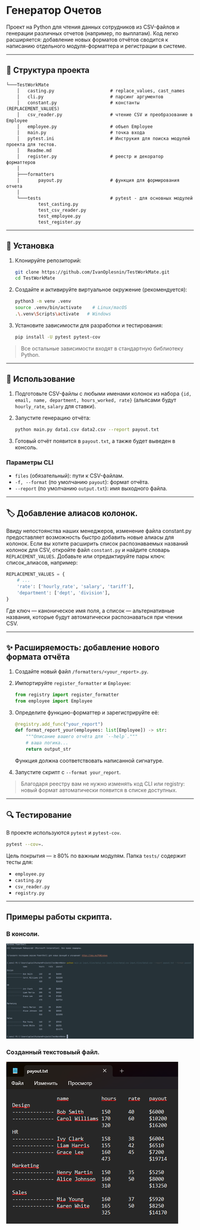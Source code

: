 # Генератор Очетов

Проект на Python для чтения данных сотрудников из CSV-файлов и генерации различных отчетов (например, по выплатам). Код легко расширяется: добавление новых форматов отчётов сводится к написанию отдельного модуля-форматтера и регистрации в системе.

---

## 📁 Структура проекта

```
└───TestWorkMate               
    │   casting.py                     # replace_values, cast_names                     
    │   cli.py                         # парсинг аргументов
    │   constant.py                    # константы (REPLACEMENT_VALUES)            
    │   csv_reader.py                  # чтение CSV и преобразование в Employee      
    │   employee.py                    # объen Employee      
    │   main.py                        # точка входа   
    │   pytest.ini                     # Инструкия для поиска модулей проекта для тестов.             
    │   Readme.md             
    │   register.py                    # реестр и декоратор форматтеров      
    │
    ├───formatters
    │       payout.py                  # функция для формирования отчета
    │
    └───tests                          # pytest - для основных модулей
            test_casting.py
            test_csv_reader.py
            test_employee.py
            test_register.py
```

---

## 🚀 Установка

1. Клонируйте репозиторий:

   ```bash
   git clone https://github.com/IvanOplesnin/TestWorkMate.git
   cd TestWorkMate
   ```

2. Создайте и активируйте виртуальное окружение (рекомендуется):

   ```bash
   python3 -m venv .venv
   source .venv/bin/activate    # Linux/macOS
   .\.venv\Scripts\activate   # Windows
   ```

3. Установите зависимости для разработки и тестирования:

   ```bash
   pip install -U pytest pytest-cov
   ```

> Все остальные зависимости входят в стандартную библиотеку Python.

---

## 🎯 Использование

1. Подготовьте CSV-файлы с любыми именами колонок из набора `{id, email, name, department, hours_worked, rate}` (альясами будут `hourly_rate`, `salary` для ставки).
2. Запустите генерацию отчёта:

   ```bash
   python main.py data1.csv data2.csv --report payout.txt 
   ```
3. Готовый отчёт появится в `payout.txt`, а также будет выведен в консоль.

### Параметры CLI

* `files` (обязательный): пути к CSV-файлам.
* `-f, --format` (по умолчанию `payout`): формат отчёта.
* `--report` (по умолчанию `output.txt`): имя выходного файла.

---
## 🏷️ Добавление алиасов колонок.

Ввиду непостоянства наших менеджеров, изменение файла constant.py предоставляет возможность быстро добавить новые алиасы для колонок.
Если вы хотите расширить список распознаваемых названий колонок для CSV, откройте файл `constant.py` и найдите словарь `REPLACEMENT_VALUES`. Добавьте или отредактируйте пары ключ: список\_алиасов, например:

```python
REPLACEMENT_VALUES = {
    # ...
    'rate': ['hourly_rate', 'salary', 'tariff'],
    'department': ['dept', 'division'],
}
```

Где ключ — каноническое имя поля, а список — альтернативные названия, которые будут автоматически распознаваться при чтении CSV.

---

## ✨ Расширяемость: добавление нового формата отчёта

1. Создайте новый файл `/formatters/<your_report>.py`.
2. Импортируйте `register_formatter` и `Employee`:

   ```python
   from registry import register_formatter
   from employee import Employee
   ```
3. Определите функцию-форматтер и зарегистрируйте её:

   ```python
   @registry.add_func("your_report")
   def format_report_your(employees: list[Employee]) -> str:
       """Описание вашего отчёта для `--help`."""
       # ваша логика...
       return output_str
   ```
   Функция должна соответствовать написанной сигнатуре.
4. Запустите скрипт с `--format your_report`.

> Благодаря реестру вам не нужно изменять код CLI или registry: новый формат автоматически появится в списке доступных.

---

## 🔍 Тестирование

В проекте используются `pytest` и `pytest-cov`.

```bash
pytest --cov=.
```

Цель покрытия — ≥ 80% по важным модулям. Папка `tests/` содержит тесты для:

* `employee.py`
* `casting.py`
* `csv_reader.py`
* `registry.py`
---
## Примеры работы скрипта.
### В консоли.
![img.png](img.png)
### Созданный текстовыый файл.
![img_1.png](img_1.png)